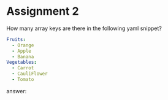 # Assignment 2

How many array keys are there in the following yaml snippet?

```yaml
Fruits:
  - Orange
  - Apple
  - Banana
Vegetables:
  - Carrot
  - CauliFlower
  - Tomato
```

answer:
